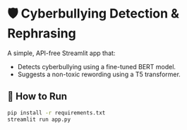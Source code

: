 # 🛡️ Cyberbullying Detection & Rephrasing

A simple, API-free Streamlit app that:
- Detects cyberbullying using a fine-tuned BERT model.
- Suggests a non-toxic rewording using a T5 transformer.

## 🚀 How to Run

```bash
pip install -r requirements.txt
streamlit run app.py
